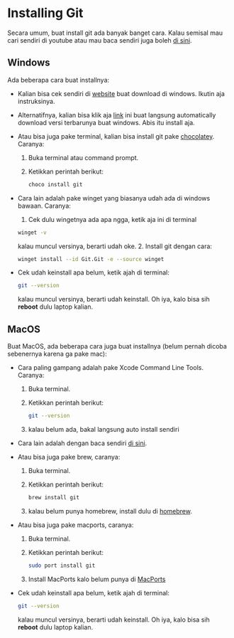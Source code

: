 # Installing Git

Secara umum, buat install git ada banyak banget cara. Kalau semisal mau cari sendiri di youtube atau mau baca sendiri juga boleh [di sini](https://git-scm.com/).

## Windows

Ada beberapa cara buat installnya:

- Kalian bisa cek sendiri di [website](https://git-scm.com/download/win) buat download di windows. Ikutin aja instruksinya.
- Alternatifnya, kalian bisa klik aja [link](https://github.com/git-for-windows/git/releases/download/v2.45.2.windows.1/Git-2.45.2-64-bit.exe) ini buat langsung automatically download versi terbarunya buat windows. Abis itu install aja.
- Atau bisa juga pake terminal, kalian bisa install git pake [chocolatey](https://chocolatey.org/). Caranya:
  1. Buka terminal atau command prompt.
  2. Ketikkan perintah berikut:

     ```bash
     choco install git
     ```

- Cara lain adalah pake winget yang biasanya udah ada di windows bawaan. Caranya:
  1. Cek dulu wingetnya ada apa ngga, ketik aja ini di terminal

  ```bash
  winget -v
  ```

  kalau muncul versinya, berarti udah oke.
  2. Install git dengan cara:

  ```bash
  winget install --id Git.Git -e --source winget
  ```

- Cek udah keinstall apa belum, ketik ajah di terminal:

  ```bash
  git --version
  ```

  kalau muncul versinya, berarti udah keinstall. Oh iya, kalo bisa sih **reboot** dulu laptop kalian.

## MacOS

Buat MacOS, ada beberapa cara juga buat installnya (belum pernah dicoba sebenernya karena ga pake mac):

- Cara paling gampang adalah pake Xcode Command Line Tools. Caranya:
  1. Buka terminal.
  2. Ketikkan perintah berikut:

     ```bash
     git --version
     ```

  3. kalau belum ada, bakal langsung auto install sendiri

- Cara lain adalah dengan baca sendiri [di sini](https://git-scm.com/download/mac).
- Atau bisa juga pake brew, caranya:
  1. Buka terminal.
  2. Ketikkan perintah berikut:

     ```bash
     brew install git
     ```

  3. kalau belum punya homebrew, install dulu di [homebrew](https://brew.sh/).

- Atau bisa juga pake macports, caranya:
  1. Buka terminal.
  2. Ketikkan perintah berikut:

     ```bash
     sudo port install git
     ```

  3. Install MacPorts kalo belum punya di [MacPorts](https://www.macports.org/)
  
- Cek udah keinstall apa belum, ketik ajah di terminal:

  ```bash
  git --version
  ```

  kalau muncul versinya, berarti udah keinstall. Oh iya, kalo bisa sih **reboot** dulu laptop kalian.
